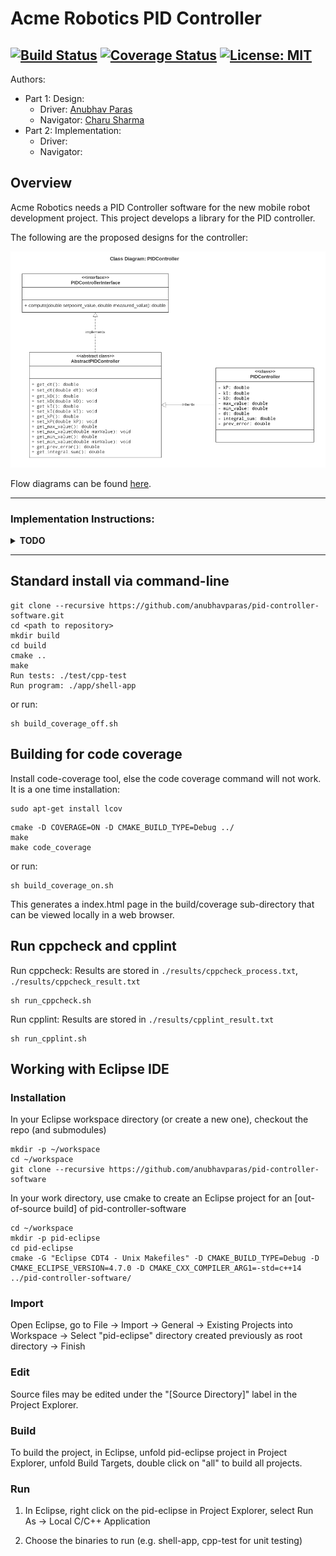 # Acme Robotics PID Controller
[![Build Status](https://app.travis-ci.com/anubhavparas/pid-controller-software.svg?branch=main)](https://app.travis-ci.com/anubhavparas/pid-controller-software)
[![Coverage Status](https://coveralls.io/repos/github/anubhavparas/pid-controller-software/badge.svg?branch=main)](https://coveralls.io/github/anubhavparas/pid-controller-software?branch=main)
[![License: MIT](https://img.shields.io/badge/License-MIT-blue.svg)](https://opensource.org/licenses/MIT)
---

Authors: 
- Part 1: Design:
    - Driver: [Anubhav Paras](<https://github.com/anubhavparas>)
    - Navigator: [Charu Sharma](<https://github.com/Sharma117555448>)
- Part 2: Implementation:
    - Driver: 
    - Navigator: 

## Overview

Acme Robotics needs a PID Controller software for the new mobile robot development project. This project develops a library for the PID controller. 

The following are the proposed designs for the controller: 

![alt text](./docs/images/pid_class_diagram.png?raw=true "PID Controller")

Flow diagrams can be found [here](./docs/images/).

-----
### Implementation Instructions:
<details>
<summary><strong>TODO</strong></summary>

+ [pid.cpp](./src/pid.cpp)
    + Initialize the constructor params as per [this](./docs/images/activity_diagram_PIDObjectCreation.png),
    + Implement the getters and setters,
    + Implement the `compute(double, double)` method as per the [activity diagram](./docs/images/activity_diagram_PID_compute_method.png).
+ Look for `TODO(Pair2)` in the workspace and implement the required methods.

</details>

-----


## Standard install via command-line
```
git clone --recursive https://github.com/anubhavparas/pid-controller-software.git
cd <path to repository>
mkdir build
cd build
cmake ..
make
Run tests: ./test/cpp-test
Run program: ./app/shell-app
```
or run: 
```
sh build_coverage_off.sh
```

## Building for code coverage
Install code-coverage tool, else the code coverage command will not work. It is a one time installation: 
```
sudo apt-get install lcov
```
```
cmake -D COVERAGE=ON -D CMAKE_BUILD_TYPE=Debug ../
make
make code_coverage
```

or run: 
```
sh build_coverage_on.sh
```

This generates a index.html page in the build/coverage sub-directory that can be viewed locally in a web browser.

## Run cppcheck and cpplint
Run cppcheck: Results are stored in `./results/cppcheck_process.txt`, `./results/cppcheck_result.txt` 
```
sh run_cppcheck.sh
```

Run cpplint: Results are stored in `./results/cpplint_result.txt`
```
sh run_cpplint.sh
```


## Working with Eclipse IDE ##

### Installation

In your Eclipse workspace directory (or create a new one), checkout the repo (and submodules)
```
mkdir -p ~/workspace
cd ~/workspace
git clone --recursive https://github.com/anubhavparas/pid-controller-software
```

In your work directory, use cmake to create an Eclipse project for an [out-of-source build] of pid-controller-software

```
cd ~/workspace
mkdir -p pid-eclipse
cd pid-eclipse
cmake -G "Eclipse CDT4 - Unix Makefiles" -D CMAKE_BUILD_TYPE=Debug -D CMAKE_ECLIPSE_VERSION=4.7.0 -D CMAKE_CXX_COMPILER_ARG1=-std=c++14 ../pid-controller-software/
```

### Import

Open Eclipse, go to File -> Import -> General -> Existing Projects into Workspace -> 
Select "pid-eclipse" directory created previously as root directory -> Finish

### Edit

Source files may be edited under the "[Source Directory]" label in the Project Explorer.


### Build

To build the project, in Eclipse, unfold pid-eclipse project in Project Explorer,
unfold Build Targets, double click on "all" to build all projects.

### Run

1. In Eclipse, right click on the pid-eclipse in Project Explorer,
select Run As -> Local C/C++ Application

2. Choose the binaries to run (e.g. shell-app, cpp-test for unit testing)


